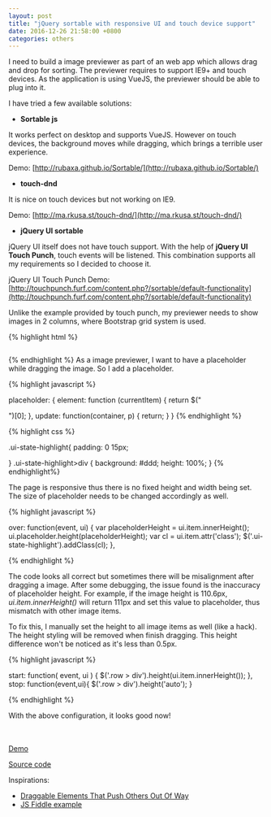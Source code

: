 ```yaml
---
layout: post
title: "jQuery sortable with responsive UI and touch device support"
date: 2016-12-26 21:58:00 +0800
categories: others
---
```


I need to build a image previewer as part of an web app which allows drag and drop for sorting. 
The previewer requires to support IE9+ and touch devices.
As the application is using VueJS, the previewer should be able to plug into it.

I have tried a few available solutions:

* **Sortable js**

It works perfect on desktop and supports VueJS.
However on touch devices, the background moves while dragging, which brings a terrible user experience.

Demo: [http://rubaxa.github.io/Sortable/](http://rubaxa.github.io/Sortable/)

* **touch-dnd**

It is nice on touch devices but not working on IE9.

Demo: [http://ma.rkusa.st/touch-dnd/](http://ma.rkusa.st/touch-dnd/)

* **jQuery UI sortable**

jQuery UI itself does not have touch support. 
With the help of **jQuery UI Touch Punch**, touch events will be listened. 
This combination supports all my requirements so I decided to choose it.

jQuery UI Touch Punch Demo: [http://touchpunch.furf.com/content.php?/sortable/default-functionality](http://touchpunch.furf.com/content.php?/sortable/default-functionality)

Unlike the example provided by touch punch, my previewer needs to show images in 2 columns, where Bootstrap grid system is used.

{% highlight html %}

<div id="sortable" class="container">
  <div class="row content">
    <div class="col-sm-6">
      <img src="building1.jpg" class='img-responsive photo' alt="">
    </div>
    <div class="col-sm-6">
      <img src="building2.jpg" class='img-responsive photo' alt="">
    </div>
    <div class="col-sm-6">
      <img src="building3.jpg" class='img-responsive photo' alt="">
    </div>
    <div class="col-sm-6">
      <img src="building4.jpg" class='img-responsive photo' alt="">
    </div>

  </div>
</div>
        
{% endhighlight %}
As a image previewer, I want to have a placeholder while dragging the image. So I add a placeholder.

{% highlight javascript %}

placeholder: {
    element: function (currentItem) {
      return $("<div class='ui-state-highlight'><div></div></div>")[0];
    },
    update: function(container, p) {
      return;
    }
}
{% endhighlight %}

{% highlight css %}

.ui-state-highlight{
	padding: 0 15px;

}
.ui-state-highlight>div {
	background: #ddd;
	height: 100%;
}
{% endhighlight%}

The page is responsive thus there is no fixed height and width being set. 
The size of placeholder needs to be changed accordingly as well.

{% highlight javascript %}

over: function(event, ui) {
    var placeholderHeight = ui.item.innerHeight();
    ui.placeholder.height(placeholderHeight);
    var cl = ui.item.attr('class');
    $('.ui-state-highlight').addClass(cl);
},
        
{% endhighlight %}

The code looks all correct but sometimes there will be misalignment after dragging a image. 
After some debugging, the issue found is the inaccuracy of placeholder height. 
For example, if the image height is 110.6px, *ui.item.innerHeight()* will return 111px and set this value to placeholder, thus mismatch with other image items.

To fix this, I manually set the height to all image items as well (like a hack). 
The height styling will be removed when finish dragging. 
This height difference won't be noticed as it's less than 0.5px.

{% highlight javascript %}

start: function( event, ui ) {
    $('.row > div').height(ui.item.innerHeight());
},
stop: function(event,ui){
    $('.row > div').height('auto');
}

{% endhighlight %}

With the above configuration, it looks good now! 
<br /><br /><br />

[Demo](http://htmlpreview.github.io/?https://raw.githubusercontent.com/fsw0723/jquery-sortable-responsive/master/index.html)

[Source code](https://github.com/fsw0723/jquery-sortable-responsive)

Inspirations: 

* [Draggable Elements That Push Others Out Of Way](https://css-tricks.com/draggable-elements-push-others-way/)
* [JS Fiddle example](http://jsfiddle.net/kmb23z36/3/)




